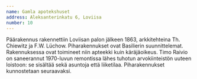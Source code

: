 ```yaml
---
name: Gamla apotekshuset
address: Aleksanterinkatu 6, Loviisa
number: 10
---
```

Päärakennus rakennettiin Loviisan palon jälkeen 1863, arkkitehteina Th. Chiewitz ja F.W. Lüchow. Piharakennukset ovat Basilierin suunnittelemat. Rakennuksessa ovat toimineet niin apteekki kuin käräjäoikeus. Timo Raivio on saneerannut 1970-luvun remontissa lähes tuhotun arvokiinteistön uuteen loistoon: se sisältää sekä asuntoja että liiketilaa. Piharakennukset kunnostetaan seuraavaksi.